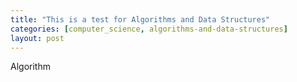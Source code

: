 ```yaml
---
title: "This is a test for Algorithms and Data Structures"
categories: [computer_science, algorithms-and-data-structures]
layout: post
---
```


Algorithm